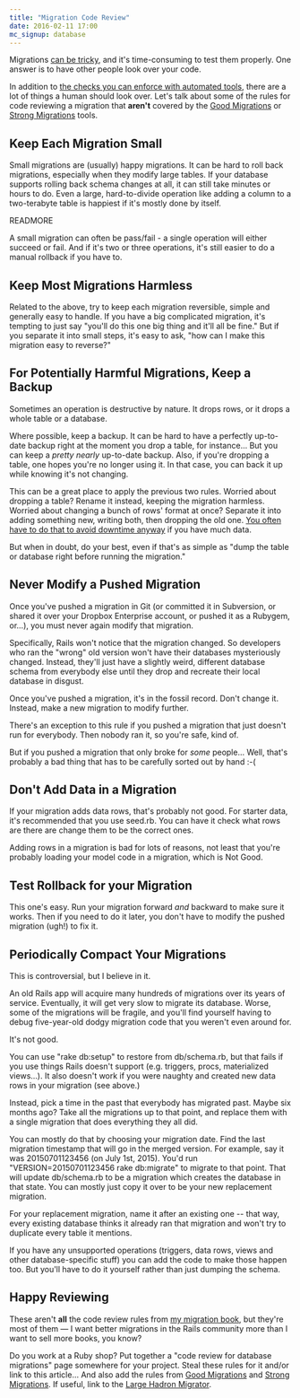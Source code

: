 ```yaml
---
title: "Migration Code Review"
date: 2016-02-11 17:00
mc_signup: database
---
```


Migrations <a href="/posts/database-migrations-without-downtime">can
be tricky</a>, and it's time-consuming to test them properly. One
answer is to have other people look over your code.

In addition to <a href="/posts/good-strong-migrations">the checks you
can enforce with automated tools</a>, there are a lot of things a
human should look over. Let's talk about some of the rules for code
reviewing a migration that <b>aren't</b> covered by the <a
href="https://github.com/testdouble/good-migrations">Good
Migrations</a> or <a
href="https://github.com/ankane/strong_migrations">Strong
Migrations</a> tools.

## Keep Each Migration Small

Small migrations are (usually) happy migrations. It can be hard to
roll back migrations, especially when they modify large tables. If
your database supports rolling back schema changes at all, it can
still take minutes or hours to do. Even a large, hard-to-divide
operation like adding a column to a two-terabyte table is happiest
if it's mostly done by itself.

READMORE

A small migration can often be pass/fail - a single operation will
either succeed or fail. And if it's two or three operations, it's
still easier to do a manual rollback if you have to.

## Keep Most Migrations Harmless

Related to the above, try to keep each migration reversible, simple
and generally easy to handle. If you have a big complicated migration,
it's tempting to just say "you'll do this one big thing and it'll all
be fine." But if you separate it into small steps, it's easy to ask,
"how can I make this migration easy to reverse?"

## For Potentially Harmful Migrations, Keep a Backup

Sometimes an operation is destructive by nature. It drops rows, or it
drops a whole table or a database.

Where possible, keep a backup. It can be hard to have a perfectly
up-to-date backup right at the moment you drop a table, for
instance... But you can keep a <i>pretty nearly</i> up-to-date
backup. Also, if you're dropping a table, one hopes you're no longer
using it. In that case, you can back it up while knowing it's not
changing.

This can be a great place to apply the previous two rules. Worried
about dropping a table? Rename it instead, keeping the migration
harmless. Worried about changing a bunch of rows' format at once?
Separate it into adding something new, writing both, then dropping the
old one. <a href="/posts/database-migrations-without-downtime">You
often have to do that to avoid downtime anyway</a> if you have much
data.

But when in doubt, do your best, even if that's as simple as "dump the
table or database right before running the migration."

## Never Modify a Pushed Migration

Once you've pushed a migration in Git (or committed it in Subversion,
or shared it over your Dropbox Enterprise account, or pushed it as a
Rubygem, or...), you must never again modify that migration.

Specifically, Rails won't notice that the migration changed. So
developers who ran the "wrong" old version won't have their databases
mysteriously changed. Instead, they'll just have a slightly weird,
different database schema from everybody else until they drop and
recreate their local database in disgust.

Once you've pushed a migration, it's in the fossil record. Don't
change it. Instead, make a new migration to modify further.

There's an exception to this rule if you pushed a migration that just doesn't run
for everybody. Then nobody ran it, so you're safe, kind of.

But if you pushed a migration that only broke for <i>some</i>
people... Well, that's probably a bad thing that has to be carefully
sorted out by hand :-(

## Don't Add Data in a Migration

If your migration adds data rows, that's probably not good. For starter data,
it's recommended that you use seed.rb. You can have it check what rows are
there are change them to be the correct ones.

Adding rows in a migration is bad for lots of reasons, not least that
you're probably loading your model code in a migration, which is Not
Good.

## Test Rollback for your Migration

This one's easy. Run your migration forward <i>and</i> backward to make sure
it works. Then if you need to do it later, you don't have to modify the pushed
migration (ugh!) to fix it.

## Periodically Compact Your Migrations

This is controversial, but I believe in it.

An old Rails app will acquire many hundreds of migrations over its
years of service. Eventually, it will get very slow to migrate its
database. Worse, some of the migrations will be fragile, and you'll
find yourself having to debug five-year-old dodgy migration code that
you weren't even around for.

It's not good.

You can use "rake db:setup" to restore from db/schema.rb, but that
fails if you use things Rails doesn't support (e.g. triggers, procs,
materialized views...). It also doesn't work if you were naughty and
created new data rows in your migration (see above.)

Instead, pick a time in the past that everybody has migrated past. Maybe
six months ago? Take all the migrations up to that point, and replace them
with a single migration that does everything they all did.

You can mostly do that by choosing your migration date. Find the last
migration timestamp that will go in the merged version. For example,
say it was 20150701123456 (on July 1st, 2015). You'd run
"VERSION=20150701123456 rake db:migrate" to migrate to that
point. That will update db/schema.rb to be a migration which creates
the database in that state. You can mostly just copy it over to be
your new replacement migration.

For your replacement migration, name it after an existing one -- that
way, every existing database thinks it already ran that migration and
won't try to duplicate every table it mentions.

If you have any unsupported operations (triggers, data rows, views and
other database-specific stuff) you can add the code to make those
happen too. But you'll have to do it yourself rather than just dumping
the schema.

## Happy Reviewing

These aren't <b>all</b> the code review rules from <a
href="http://no-more-lost-data.com">my migration book</a>, but they're
most of them &mdash; I want better migrations in the Rails community
more than I want to sell more books, you know?

Do you work at a Ruby shop? Put together a "code review for database
migrations" page somewhere for your project. Steal these rules for it
and/or link to this article... And also add the rules from <a
href="https://github.com/testdouble/good-migrations">Good
Migrations</a> and <a
href="https://github.com/ankane/strong_migrations">Strong
Migrations</a>. If useful, link to the <a
href="https://github.com/soundcloud/lhm">Large Hadron Migrator</a>.
